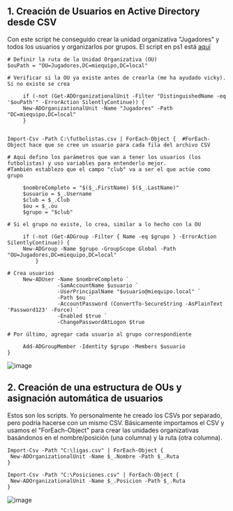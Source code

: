 ## 1. Creación de Usuarios en Active Directory desde CSV

Con este script he conseguido crear la unidad organizativa "Jugadores" y todos los usuarios y organizarlos por grupos. 
El script en ps1 está [aquí](/Administración%20AD/Futbolistas.ps1)

~~~
# Definir la ruta de la Unidad Organizativa (OU)
$ouPath = "OU=Jugadores,DC=miequipo,DC=local"

# Verificar si la OU ya existe antes de crearla (me ha ayudado vicky). Si no existe se crea

     if (-not (Get-ADOrganizationalUnit -Filter "DistinguishedName -eq '$ouPath'" -ErrorAction SilentlyContinue)) {
     New-ADOrganizationalUnit -Name "Jugadores" -Path "DC=miequipo,DC=local"
     }


Import-Csv -Path C:\futbolistas.csv | ForEach-Object {  #ForEach-Object hace que se cree un usuario para cada fila del archivo CSV

# Aquí defino los parámetros que van a tener los usuarios (los futbolistas) y uso variables para entenderlo mejor.
#También establezo que el campo "club" va a ser el que actúe como grupo

     $nombreCompleto = "$($_.FirstName) $($_.LastName)"
     $usuario = $_.Username
     $club = $_.Club
     $ou = $_.ou
     $grupo = "$club"

# Si el grupo no existe, lo crea, similar a lo hecho con la OU

     if (-not (Get-ADGroup -Filter { Name -eq $grupo } -ErrorAction SilentlyContinue)) {
     New-ADGroup -Name $grupo -GroupScope Global -Path "OU=Jugadores,DC=miequipo,DC=local"
         }
    
# Crea usuarios
     New-ADUser -Name $nombreCompleto `
                -SamAccountName $usuario `
                -UserPrincipalName "$usuario@miequipo.local" `
                -Path $ou `
                -AccountPassword (ConvertTo-SecureString -AsPlainText 'Password123' -Force) `
                -Enabled $true `
                -ChangePasswordAtLogon $true

# Por último, agregar cada usuario al grupo correspondiente

     Add-ADGroupMember -Identity $grupo -Members $usuario
}

~~~

![image](https://github.com/user-attachments/assets/638b6cda-efd1-409c-b706-5ead866bdcad)


## 2. Creación de una estructura de OUs y asignación automática de usuarios

Estos son los scripts. Yo personalmente he creado los CSVs por separado, pero podría hacerse con un mismo CSV. Básicamente importamos el CSV y usamos el "ForEach-Object" para crear las unidades organizativas basándonos en el nombre/posición (una columna) y la ruta (otra columna). 
~~~
Import-Csv -Path "C:\ligas.csv" | ForEach-Object {
 New-ADOrganizationalUnit -Name $_.Nombre -Path $_.Ruta
}
~~~

~~~
Import-Csv -Path "C:\Posiciones.csv" | ForEach-Object {
 New-ADOrganizationalUnit -Name $_.Posicion -Path $_.Ruta
}
~~~

![image](https://github.com/user-attachments/assets/6c9a878d-b1d4-4d29-9da2-22aeabbd882a)




